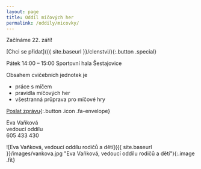 ```yaml
---
layout: page
title: Oddíl míčových her
permalink: /oddily/micovky/
---
```


Začínáme 22. září!

[Chci se přidat]({{ site.baseurl }}/clenstvi/){:.button .special}

Pátek 14:00 – 15:00
Sportovní hala Šestajovice

Obsahem cvičebních jednotek je

* práce s míčem
* pravidla míčových her
* všestranná průprava pro míčové hry

[Poslat zprávu](#f){:.button .icon .fa-envelope}

Eva Vaňková  
vedoucí oddílu  
605 433 430

![Eva Vaňková, vedoucí oddílu rodičů a dětí]({{ site.baseurl }}/images/vankova.jpg "Eva Vaňková, vedoucí oddílu rodičů a dětí"){:.image .fit}